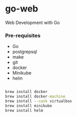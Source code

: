 # go-web

Web Development with Go

### Pre-requisites

- Go
- postgrepsql
- make
- git
- docker
- Minikube
- helm

```cmd

brew install docker
brew install docker-machine
brew install --cask virtualbox
brew install minikube
brew install helm

```
